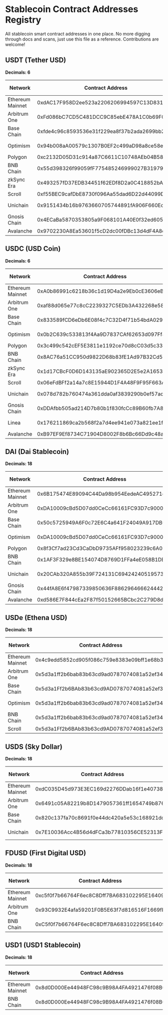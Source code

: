 # Stablecoin Contract Addresses Registry

All stablecoin smart contract addresses in one place. No more digging through docs and scans, just use this file as a reference. Contributions are welcome!

## USDT (Tether USD)

**Decimals: 6**

| Network | Contract Address | Explorer Link |
|---------|------------------|---------------|
| Ethereum Mainnet | 0xdAC17F958D2ee523a2206206994597C13D831ec7 | [Etherscan](https://etherscan.io/token/0xdAC17F958D2ee523a2206206994597C13D831ec7) |
| Arbitrum One | 0xFd086bC7CD5C481DCC9C85ebE478A1C0b69FCbb9 | [Arbiscan](https://arbiscan.io/token/0xFd086bC7CD5C481DCC9C85ebE478A1C0b69FCbb9) |
| Base Chain | 0xfde4c96c8593536e31f229ea8f37b2ada2699bb2 | [Basescan](https://basescan.org/token/0xfde4c96c8593536e31f229ea8f37b2ada2699bb2) |
| Optimism | 0x94b008aA00579c1307B0EF2c499aD98a8ce58e58 | [Optimistic Etherscan](https://optimistic.etherscan.io/token/0x94b008aA00579c1307B0EF2c499aD98a8ce58e58) |
| Polygon | 0xc2132D05D31c914a87C6611C10748AEb04B58e8F | [PolygonScan](https://polygonscan.com/token/0xc2132D05D31c914a87C6611C10748AEb04B58e8F) |
| BNB Chain | 0x55d398326f99059fF775485246999027B3197955 | [BscScan](https://bscscan.com/token/0x55d398326f99059fF775485246999027B3197955) |
| zkSync Era | 0x493257fD37EDB34451f62EDf8D2a0C418852bA4C | [zkSync Explorer](https://explorer.zksync.io/token/0x493257fD37EDB34451f62EDf8D2a0C418852bA4C) |
| Scroll | 0xf55BEC9cafDbE8730f096Aa55dad6D22d44099Df | [Scrollscan](https://scrollscan.com/token/0xf55BEC9cafDbE8730f096Aa55dad6D22d44099Df) |
| Unichain | 0x9151434b16b9763660705744891fA906F660EcC5 | [Unichain Explorer](https://uniscan.xyz/token/0x9151434b16b9763660705744891fA906F660EcC5) |
| Gnosis Chain | 0x4ECaBa5870353805a9F068101A40E0f32ed605C6 | [Gnosisscan](https://gnosisscan.io/token/0x4ECaBa5870353805a9F068101A40E0f32ed605C6) |
| Avalanche | 0x9702230A8Ea53601f5cD2dc00fDBc13d4dF4A8c7 | [Snowtrace](https://snowtrace.io/token/0x9702230A8Ea53601f5cD2dc00fDBc13d4dF4A8c7) |

## USDC (USD Coin)

**Decimals: 6**

| Network | Contract Address | Explorer Link |
|---------|------------------|---------------|
| Ethereum Mainnet | 0xA0b86991c6218b36c1d19D4a2e9Eb0cE3606eB48 | [Etherscan](https://etherscan.io/token/0xA0b86991c6218b36c1d19D4a2e9Eb0cE3606eB48) |
| Arbitrum One | 0xaf88d065e77c8cC2239327C5EDb3A432268e5831 | [Arbiscan](https://arbiscan.io/token/0xaf88d065e77c8cC2239327C5EDb3A432268e5831) |
| Base Chain | 0x833589fCD6eDb6E08f4c7C32D4f71b54bdA02913 | [Basescan](https://basescan.org/token/0x833589fCD6eDb6E08f4c7C32D4f71b54bdA02913) |
| Optimism | 0x0b2C639c533813f4Aa9D7837CAf62653d097Ff85 | [Optimistic Etherscan](https://optimistic.etherscan.io/token/0x0b2C639c533813f4Aa9D7837CAf62653d097Ff85) |
| Polygon | 0x3c499c542cEF5E3811e1192ce70d8cC03d5c3359 | [PolygonScan](https://polygonscan.com/token/0x3c499c542cEF5E3811e1192ce70d8cC03d5c3359) |
| BNB Chain | 0x8AC76a51CC950d9822D68b83fE1Ad97B32Cd580d | [BscScan](https://bscscan.com/token/0x8AC76a51CC950d9822D68b83fE1Ad97B32Cd580d) |
| zkSync Era | 0x1d17CBcF0D6D143135aE902365D2E5e2A16538D4 | [zkSync Explorer](https://explorer.zksync.io/token/0x1d17CBcF0D6D143135aE902365D2E5e2A16538D4) |
| Scroll | 0x06eFdBFf2a14a7c8E15944D1F4A48F9F95F663A4 | [Scrollscan](https://scrollscan.com/token/0x06eFdBFf2a14a7c8E15944D1F4A48F9F95F663A4) |
| Unichain | 0x078d782b760474a361dda0af3839290b0ef57ad6 | [Unichain Explorer](https://uniscan.xyz/token/0x078d782b760474a361dda0af3839290b0ef57ad6) |
| Gnosis Chain | 0xDDAfbb505ad214D7b80b1f830fcCc89B60fb7A83 | [Gnosisscan](https://gnosisscan.io/token/0xDDAfbb505ad214D7b80b1f830fcCc89B60fb7A83) |
| Linea | 0x176211869ca2b568f2a7d4ee941e073a821ee1ff | [Linea Explorer](https://explorer.linea.build/token/0x176211869cA2b568f2A7D4EE941E073a821EE1ff) |
| Avalanche | 0xB97EF9Ef8734C71904D8002F8b6Bc66Dd9c48a6E | [Snowtrace](https://snowtrace.io/token/0xB97EF9Ef8734C71904D8002F8b6Bc66Dd9c48a6E) |

## DAI (Dai Stablecoin)

**Decimals: 18**

| Network | Contract Address | Explorer Link |
|---------|------------------|---------------|
| Ethereum Mainnet | 0x6B175474E89094C44Da98b954EedeAC495271d0F | [Etherscan](https://etherscan.io/token/0x6B175474E89094C44Da98b954EedeAC495271d0F) |
| Arbitrum One | 0xDA10009cBd5D07dd0CeCc66161FC93D7c9000da1 | [Arbiscan](https://arbiscan.io/token/0xDA10009cBd5D07dd0CeCc66161FC93D7c9000da1) |
| Base Chain | 0x50c5725949A6F0c72E6C4a641F24049A917DB0Cb | [Basescan](https://basescan.org/token/0x50c5725949A6F0c72E6C4a641F24049A917DB0Cb) |
| Optimism | 0xDA10009cBd5D07dd0CeCc66161FC93D7c9000da1 | [Optimistic Etherscan](https://optimistic.etherscan.io/token/0xDA10009cBd5D07dd0CeCc66161FC93D7c9000da1) |
| Polygon | 0x8f3Cf7ad23Cd3CaDbD9735AFf958023239c6A063 | [PolygonScan](https://polygonscan.com/token/0x8f3Cf7ad23Cd3CaDbD9735AFf958023239c6A063) |
| BNB Chain | 0x1AF3F329e8BE154074D8769D1FFa4eE058B1DBc3 | [BscScan](https://bscscan.com/token/0x1AF3F329e8BE154074D8769D1FFa4eE058B1DBc3) |
| Unichain | 0x20CAb320A855b39F724131C69424240519573f81 | [Unichain Explorer](https://uniscan.xyz/token/0x20CAb320A855b39F724131C69424240519573f81) |
| Gnosis Chain | 0x44fA8E6f47987339850636F88629646662444217 | [Gnosisscan](https://gnosisscan.io/token/0x44fA8E6f47987339850636F88629646662444217) |
| Avalanche | 0xd586E7F844cEa2F87f50152665BCbc2C279D8d70 | [Snowtrace](https://snowtrace.io/token/0xd586E7F844cEa2F87f50152665BCbc2C279D8d70) |

## USDe (Ethena USD)

**Decimals: 18**

| Network | Contract Address | Explorer Link |
|---------|------------------|---------------|
| Ethereum Mainnet | 0x4c9edd5852cd905f086c759e8383e09bff1e68b3 | [Etherscan](https://etherscan.io/token/0x4c9edd5852cd905f086c759e8383e09bff1e68b3) |
| Arbitrum One | 0x5d3a1ff2b6bab83b63cd9ad0787074081a52ef34 | [Arbiscan](https://arbiscan.io/token/0x5d3a1ff2b6bab83b63cd9ad0787074081a52ef34) |
| Base Chain | 0x5d3a1Ff2b6BAb83b63cd9AD0787074081a52ef34 | [Basescan](https://basescan.org/token/0x5d3a1Ff2b6BAb83b63cd9AD0787074081a52ef34) |
| Optimism | 0x5d3a1ff2b6bab83b63cd9ad0787074081a52ef34 | [Optimistic Etherscan](https://optimistic.etherscan.io/token/0x5d3a1ff2b6bab83b63cd9ad0787074081a52ef34) |
| BNB Chain | 0x5d3a1ff2b6bab83b63cd9ad0787074081a52ef34 | [BscScan](https://bscscan.com/token/0x5d3a1ff2b6bab83b63cd9ad0787074081a52ef34) |
| Scroll | 0x5d3a1Ff2b6BAb83b63cd9AD0787074081a52ef34 | [Scrollscan](https://scrollscan.com/token/0x5d3a1Ff2b6BAb83b63cd9AD0787074081a52ef34) |

## USDS (Sky Dollar)

**Decimals: 18**

| Network | Contract Address | Explorer Link |
|---------|------------------|---------------|
| Ethereum Mainnet | 0xdC035D45d973E3EC169d2276DDab16f1e407384F | [Etherscan](https://etherscan.io/token/0xdC035D45d973E3EC169d2276DDab16f1e407384F) |
| Arbitrum One | 0x6491c05A82219b8D1479057361ff1654749b876b | [Arbiscan](https://arbiscan.io/token/0x6491c05A82219b8D1479057361ff1654749b876b) |
| Base Chain | 0x820c137fa70c8691f0e44dc420a5e53c168921dc | [Basescan](https://basescan.org/token/0x820c137fa70c8691f0e44dc420a5e53c168921dc) |
| Unichain | 0x7E10036Acc4B56d4dFCa3b77810356CE52313F9C | [Unichain Explorer](https://uniscan.xyz/token/0x7E10036Acc4B56d4dFCa3b77810356CE52313F9C) |

## FDUSD (First Digital USD)

**Decimals: 18**

| Network | Contract Address | Explorer Link |
|---------|------------------|---------------|
| Ethereum Mainnet | 0xc5f0f7b66764F6ec8C8Dff7BA683102295E16409 | [Etherscan](https://etherscan.io/token/0xc5f0f7b66764F6ec8C8Dff7BA683102295E16409) |
| Arbitrum One | 0x93C9932E4afa59201F0B5E63f7d816516F1669fE | [Arbiscan](https://arbiscan.io/token/0x93C9932E4afa59201F0B5E63f7d816516F1669fE) |
| BNB Chain | 0xC5f0f7b66764F6ec8C8Dff7BA683102295E16409 | [BscScan](https://bscscan.com/token/0xC5f0f7b66764F6ec8C8Dff7BA683102295E16409) |

## USD1 (USD1 Stablecoin)

**Decimals: 18**

| Network | Contract Address | Explorer Link |
|---------|------------------|---------------|
| Ethereum Mainnet | 0x8d0D000Ee44948FC98c9B98A4FA4921476f08B0d | [Etherscan](https://etherscan.io/token/0x8d0D000Ee44948FC98c9B98A4FA4921476f08B0d) |
| BNB Chain | 0x8d0D000Ee44948FC98c9B98A4FA4921476f08B0d | [BscScan](https://bscscan.com/token/0x8d0D000Ee44948FC98c9B98A4FA4921476f08B0d) |